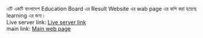 এটি একটি বাংলাদেশ Education Board এর Result Website এর wab page এর কপি করা হয়েছে learning এর জন্য। <br>
Live server link: <a href="https://mdroniahamed.github.io/Result-web-page-clone/"> Live server link </a> <br/>
main link: <a href="http://www.educationboardresults.gov.bd/index.php?err=103" a> Main web page </a>
